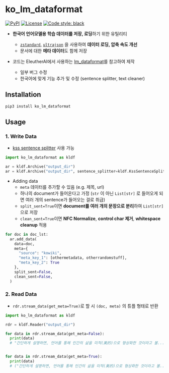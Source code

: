 # ko_lm_dataformat

[![PyPI](https://img.shields.io/pypi/v/ko_lm_dataformat)](https://pypi.org/project/ko_lm_dataformat/)
[![License](https://img.shields.io/github/license/ko_lm_dataformat/ko_lm_dataformat)](https://github.com/monologg/ko_lm_dataformat/blob/master/LICENSE)
[![Code style: black](https://img.shields.io/badge/code%20style-black-000000.svg)](https://github.com/psf/black)

- **한국어 언어모델용 학습 데이터를 저장, 로딩**하기 위한 유틸리티

  - [`zstandard`](https://github.com/facebook/zstd), [`ultrajson`](https://github.com/ultrajson/ultrajson) 을 사용하여 **데이터 로딩, 압축 속도 개선**
  - 문서에 대한 **메타 데이터**도 함께 저장

- 코드는 EleutherAI에서 사용하는 [lm_dataformat](https://github.com/leogao2/lm_dataformat)를 참고하여 제작
  - 일부 버그 수정
  - 한국어에 맞게 기능 추가 및 수정 (sentence splitter, text cleaner)

## Installation

```bash
pip3 install ko_lm_dataformat
```

## Usage

### 1. Write Data

- [kss sentence splitter](https://github.com/likejazz/korean-sentence-splitter) 사용 가능

```python
import ko_lm_dataformat as kldf

ar = kldf.Archive("output_dir")
ar = kldf.Archive("output_dir", sentence_splitter=kldf.KssSentenceSplitter()) # Use sentence splitter
```

- Adding data
  - `meta` 데이터를 추가할 수 있음 (e.g. 제목, url)
  - 하나의 document가 들어온다고 가정 (`str` 이 아닌 `List[str]` 로 들어오게 되면 여러 개의 sentence가 들어오는 걸로 취급)
  - `split_sent=True`이면 **document를 여러 개의 문장으로 분리**하여 `List[str]` 으로 저장
  - `clean_sent=True`이면 **NFC Normalize**, **control char 제거**, **whitespace cleanup** 적용

```python
for doc in doc_lst:
  ar.add_data(
    data=doc,
    meta={
      "source": "kowiki",
      "meta_key_1": [othermetadata, otherrandomstuff],
      "meta_key_2": True
    },
    split_sent=False,
    clean_sent=False,
  )
```

### 2. Read Data

- `rdr.stream_data(get_meta=True)`로 할 시 `(doc, meta)` 의 튜플 형태로 반환

```python
import ko_lm_dataformat as kldf

rdr = kldf.Reader("output_dir")

for data in rdr.stream_data(get_meta=False):
  print(data)
  # "간단하게 설명하면, 언어를 통해 인간의 삶을 미적(美的)으로 형상화한 것이라고 볼...."


for data in rdr.stream_data(get_meta=True):
  print(data)
  # ("간단하게 설명하면, 언어를 통해 인간의 삶을 미적(美的)으로 형상화한 것이라고 볼....", {"source": "kowiki", ...})
```
